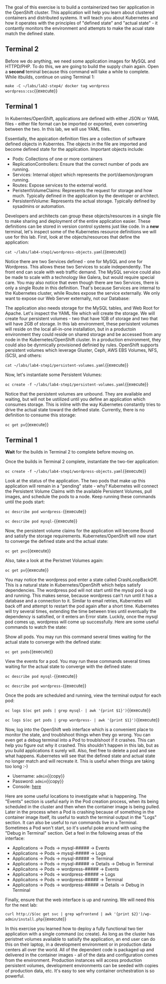 The goal of this exercise is to build a containerized two tier application in the OpenShift cluster. This application will help you learn about clustered containers and distributed systems. It will teach you about Kubernetes and how it operates with the principles of "defined state" and "actual state" - it contantly monitors the environment and attempts to make the acual state match the defined state.

## Terminal 2 ##

Before we do anything, we need some application images for MySQL and HTTPD/PHP. To do this, we are going to build the supply chain again. Open a **second** teminal because this command will take a while to complete. While itbuilds, continue on using Terminal 1:

``make -C ~/labs/lab2-step4/
docker tag wordpress wordpress:csc``{{execute}}

## Terminal 1 ##

In Kuberntes/OpenShift, applications are defined with either JSON or YAML files - either file format can be imported or exported, even converting between the two. In this lab, we will use YAML files.

Essentially, the appication definition files are a collection of software defined objects in Kuberntes. The objects in the file are imported and become defined state for the application. Important objects include:

- Pods: Collections of one or more containers
- ReplicationControllers: Ensure that the correct number of pods are running.
- Services: Internal object which represents the port/daemon/program running.
- Routes: Expose services to the external world.
- PeristentVolumeClaims: Represents the request for storage and how much. Typically defined in the application by the developer or architect.
- PersistentVolume: Represents the actual storage. Typically defined by sysadmins or automation.

Developers and architects can group these objects/resources in a single file to make sharing and deployment of the entire application easier. These definitions can be stored in version control systems just like code. In a **new** terminal, let's inspect some of the Kubernetes resource definitions we will use for this lab. First, look at the objects/resources that define the application:

``cat ~/labs/lab4-step1/wordpress-objects.yaml``{{execute}}

Notice there are two Services defined - one for MySQL and one for Wordpress. This allows these two Services to scale independently. The front end can scale with web traffic demand. The MySQL service could also be made to scale with a technology like Galera, but would require special care. You may also notice that even though there are two Services, there is only a single Route in this definition. That's because Services are internal to the Kubernetes cluster, while Routes expose the service externally. We only want to expose our Web Server externally, not our Database:

The application also needs storage for the MySQL tables, and Web Root for Apache. Let's inspect the YAML file which will create the storage. We will create four persistent volumes - two that have 1GB of storage and two that will have 2GB of storage. In this lab environment, these perisistent volumes will reside on the local all-in-one installation, but in a productoin environment they could reside on shared storage and be accessed from any node in the Kubernetes/OpenShift cluster. In a production environment, they could also be dynmically provisioned definied by rules. OpenShift supports persistent volumes which leverage  Gluster, Ceph, AWS EBS Volumes, NFS, iSCSI, and others:

``cat ~/labs/lab4-step1/persistent-volumes.yaml``{{execute}}

Now, let's instantiate some Persistent Volumes:

``oc create -f ~/labs/lab4-step1/persistent-volumes.yaml``{{execute}}

Notice that the persistent volumes are unbound. They are available and waiting, but will not be ustilized until you define an application which consumes storage. This is inline with the way Kubernetes constantly tries to drive the actual state toward the defined state. Currently, there is no definition to consume this storage: 

``oc get pv``{{execute}}

## Terminal 1 ##

**Wait** for the builds in Terminal 2 to complete before moving on.

Once the builds in Terminal 2 complete, instantiate the two-tier application:

``oc create -f ~/labs/lab4-step1/wordpress-objects.yaml``{{execute}}

Look at the status of the application. The two pods that make up this application will remain in a "pending" state - why? Kubernetes will connect the Persistent Volume Claims with the available Persistent Volumes, pull images, and schedule the pods to a node. Keep running these commands until the pods start:

``oc describe pod wordpress-``{{execute}}

``oc describe pod mysql-``{{execute}}

Now, the persistent volume claims for the application will become Bound and satisfy the storage requirements. Kubernetes/OpenShift will now start to converge the defined state and the actual state:

``oc get pvc``{{execute}}

Also, take a look at the Peristnet Volumes again:

``oc get pv``{{execute}}

You may notice the wordpress pod enter a state called CrashLoopBackOff. This is a natural state in Kubernetes/OpenShift which helps satisfy dependencies. The wordpress pod will not start until the mysql pod is up and running. This makes sense, because wordpress can't run until it has a database and a connection to it. Similar to email retries, Kubernetes will back off and attempt to restart the pod again after a short time. Kubernetes will try several times, extending the time between tries until eventually the dependency is satisfied, or it enters an Error state. Luckily, once the mysql pod comes up, wordpress will come up successfully. Here are some useful commands to watch the state:

Show all pods. You may run this command several times waiting for the actual state to converge with the defined state:

``oc get pods``{{execute}}

View the events for a pod. You may run these commands several times waiting for the actual state to converge with the defined state:

``oc describe pod mysql-``{{execute}}

``oc describe pod wordpress-``{{execute}}

Once the pods are scheduled and running, view the terminal output for each pod:

``oc logs $(oc get pods | grep mysql- | awk '{print $1}')``{{execute}}

``oc logs $(oc get pods | grep wordpress- | awk '{print $1}')``{{execute}}

Now, log into the OpenShift web interface which is a convenient place to monitor the state, and troublshoot things when they go wrong. You can even get a debug terminal into a Pod to troublshoot if it crashes. This can help you figure out why it crashed. This shouldn't happen in this lab, but as you build applications it surely will. Also, feel free to delete a pod and see what happens. Kubernetes will see that the defined state and actual state no longer match and will recreate it. This is useful when things are taking too long :-)

* Username: `admin`{{copy}}
* Password: `admin`{{copy}}
* Console: [here](https://[[HOST_SUBDOMAIN]]-8443-[[KATACODA_HOST]].environments.katacoda.com/console/project/default/browse/builds)

Here are some useful locations to investigate what is happening. The "Events" section is useful early in the Pod creation process, when its being scheduled in the cluster and then when the container image is being pulled. Later in the process when a Pod is crashing because of something in the container image itself, its useful to watch the terminal output in the "Logs" section. It can also be useful to run commands live in a Terminal. Sometimes a Pod won't start, so it's useful poke around with using the "Debug in Terminal" section. Get a feel in the following areas of the interface:

- Applications -> Pods -> mysql-##### -> Events 
- Applications -> Pods -> mysql-##### -> Logs
- Applications -> Pods -> mysql-##### -> Terminal
- Applications -> Pods -> mysql-##### -> Details -> Debug in Terminal
- Applicaitons -> Pods -> wordpress-##### -> Events
- Applicaitons -> Pods -> wordpress-##### -> Logs
- Applicaitons -> Pods -> wordpress-##### -> Terminal
- Applicaitons -> Pods -> wordpress-##### -> Details -> Debug in Terminal

Finally, ensure that the web interface is up and running. We will need this for the next lab:

``curl http://$(oc get svc | grep wpfrontend | awk '{print $2}')/wp-admin/install.php``{{execute}}

In this exercise you learned how to deploy a fully functional two tier application with a single command (oc create). As long as the cluster has peristnet volumes available to satisify the application, an end user can do this on their laptop, in a development environment or in production data centers all over the world. All of the dependent code is packaged up and delivered in the container images - all of the data and configuration comes from the environment. Production instances will access production persistent volumes, development environments can be seeded with copies of production data, etc. It's easy to see why container orchestration is so powerful. 
